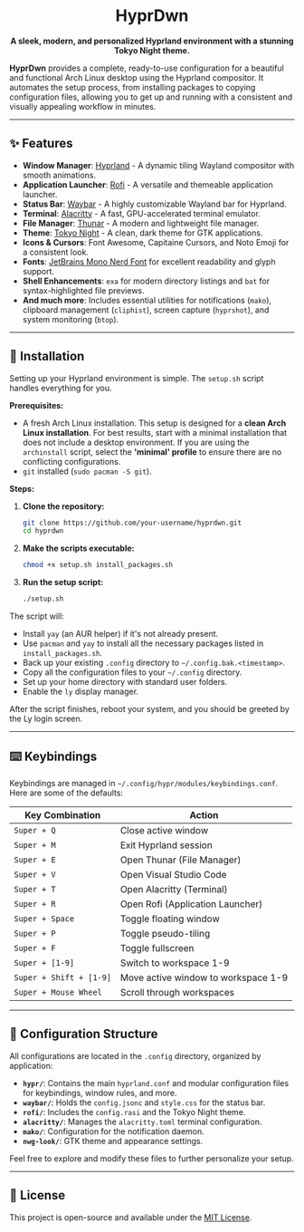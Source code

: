 <div align="center">

#  HyprDwn  

**A sleek, modern, and personalized Hyprland environment with a stunning Tokyo Night theme.**

</div>

**HyprDwn** provides a complete, ready-to-use configuration for a beautiful and functional Arch Linux desktop using the Hyprland compositor. It automates the setup process, from installing packages to copying configuration files, allowing you to get up and running with a consistent and visually appealing workflow in minutes.

---

## ✨ Features

-   **Window Manager**: [Hyprland](https://hyprland.org/) - A dynamic tiling Wayland compositor with smooth animations.
-   **Application Launcher**: [Rofi](https://github.com/davatorium/rofi) - A versatile and themeable application launcher.
-   **Status Bar**: [Waybar](https://github.com/Alexays/Waybar) - A highly customizable Wayland bar for Hyprland.
-   **Terminal**: [Alacritty](https://alacritty.org/) - A fast, GPU-accelerated terminal emulator.
-   **File Manager**: [Thunar](https://docs.xfce.org/xfce/thunar/start) - A modern and lightweight file manager.
-   **Theme**: [Tokyo Night](https://github.com/Fausto-Korps/Tokyo-Night-GTK-Theme) - A clean, dark theme for GTK applications.
-   **Icons & Cursors**: Font Awesome, Capitaine Cursors, and Noto Emoji for a consistent look.
-   **Fonts**: [JetBrains Mono Nerd Font](https://www.nerdfonts.com/) for excellent readability and glyph support.
-   **Shell Enhancements**: `exa` for modern directory listings and `bat` for syntax-highlighted file previews.
-   **And much more**: Includes essential utilities for notifications (`mako`), clipboard management (`cliphist`), screen capture (`hyprshot`), and system monitoring (`btop`).

---

## 🚀 Installation

Setting up your Hyprland environment is simple. The `setup.sh` script handles everything for you.

**Prerequisites:**
*   A fresh Arch Linux installation. This setup is designed for a **clean Arch Linux installation**. For best results, start with a minimal installation that does not include a desktop environment. If you are using the `archinstall` script, select the **'minimal' profile** to ensure there are no conflicting configurations.
*   `git` installed (`sudo pacman -S git`).

**Steps:**

1.  **Clone the repository:**
    ```bash
    git clone https://github.com/your-username/hyprdwn.git
    cd hyprdwn
    ```

2.  **Make the scripts executable:**
    ```bash
    chmod +x setup.sh install_packages.sh
    ```

3.  **Run the setup script:**
    ```bash
    ./setup.sh
    ```

The script will:
-   Install `yay` (an AUR helper) if it's not already present.
-   Use `pacman` and `yay` to install all the necessary packages listed in `install_packages.sh`.
-   Back up your existing `.config` directory to `~/.config.bak.<timestamp>`.
-   Copy all the configuration files to your `~/.config` directory.
-   Set up your home directory with standard user folders.
-   Enable the `ly` display manager.

After the script finishes, reboot your system, and you should be greeted by the Ly login screen.

---

## ⌨️ Keybindings

Keybindings are managed in `~/.config/hypr/modules/keybindings.conf`. Here are some of the defaults:

| Key Combination        | Action                               |
| ---------------------- | ------------------------------------ |
| `Super + Q`            | Close active window                  |
| `Super + M`            | Exit Hyprland session                |
| `Super + E`            | Open Thunar (File Manager)           |
| `Super + V`            | Open Visual Studio Code              |
| `Super + T`            | Open Alacritty (Terminal)            |
| `Super + R`            | Open Rofi (Application Launcher)     |
| `Super + Space`        | Toggle floating window               |
| `Super + P`            | Toggle pseudo-tiling                 |
| `Super + F`            | Toggle fullscreen                    |
| `Super + [1-9]`        | Switch to workspace 1-9              |
| `Super + Shift + [1-9]`| Move active window to workspace 1-9  |
| `Super + Mouse Wheel`  | Scroll through workspaces            |

---

## 📂 Configuration Structure

All configurations are located in the `.config` directory, organized by application:

-   **`hypr/`**: Contains the main `hyprland.conf` and modular configuration files for keybindings, window rules, and more.
-   **`waybar/`**: Holds the `config.jsonc` and `style.css` for the status bar.
-   **`rofi/`**: Includes the `config.rasi` and the Tokyo Night theme.
-   **`alacritty/`**: Manages the `alacritty.toml` terminal configuration.
-   **`mako/`**: Configuration for the notification daemon.
-   **`nwg-look/`**: GTK theme and appearance settings.

Feel free to explore and modify these files to further personalize your setup.

---

## 📄 License

This project is open-source and available under the [MIT License](LICENSE).
